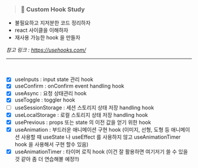 > ### **📝 Custom Hook Study**

- 불필요하고 지저분한 코드 정리하자
- react 사이클을 이해하자
- 재사용 가능한 hook 을 만들자

_참고 링크 : <https://usehooks.com/>_

---

<br />

- [x] useInputs : input state 관리 hook
- [x] useConfirm : onConfirm event handling hook
- [x] useAsync : 요청 상태관리 hook
- [x] useToggle : toggler hook
- [ ] useSessionStorage : 세션 스토리지 상태 저장 handling hook
- [x] useLocalStorage : 로컬 스토리지 상태 저장 handling hook
- [x] usePrevious : props 또는 state 의 이전 값을 얻기 위한 hook
- [x] useAnimation : 부드러운 애니메이션 구현 hook (이미지, 선형, 도형 등 애니메이션 사용할 때 useState 나 useEffect 를 사용하지 않고 useAnimationTimer hook 을 사용해서 구현 할수 있음)
- [x] useAnimationTimer : 타이머 로직 hook (이건 잘 활용하면 여기저기 쓸 수 있을 것 같아 좀 더 연습해볼 예정!!)

